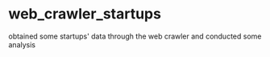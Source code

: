 # web_crawler_startups
obtained some startups' data through the web crawler and conducted some analysis
